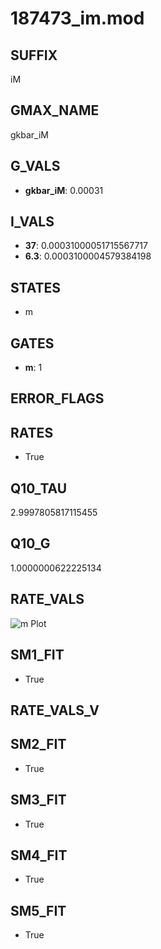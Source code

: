 # 187473_im.mod

## SUFFIX

iM

## GMAX_NAME

gkbar_iM

## G_VALS

- **gkbar_iM**: 0.00031

## I_VALS

- **37**: 0.00031000051715567717
- **6.3**: 0.0003100004579384198

## STATES

- m

## GATES

- **m**: 1

## ERROR_FLAGS


## RATES

- True

## Q10_TAU

2.9997805817115455

## Q10_G

1.0000000622225134

## RATE_VALS

![m Plot](/Users/pbozelos/Dropbox/icg-Chai-Panos/supermodels/output_markdown_files/K/187473_im.mod/images/m.png)

## SM1_FIT

- True

## RATE_VALS_V

## SM2_FIT

- True

## SM3_FIT

- True

## SM4_FIT

- True

## SM5_FIT

- True

